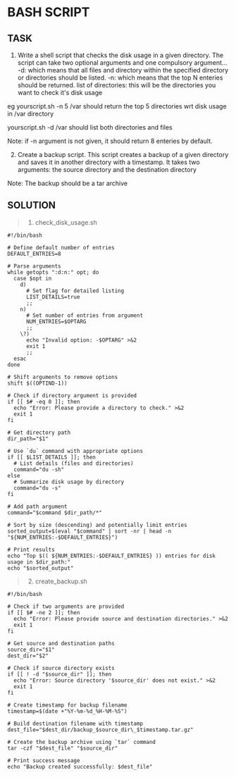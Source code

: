 # BASH SCRIPT

## TASK
1. Write a shell script that checks the disk usage in a given directory. The script can take two optional arguments and one compulsory argument...
-d: which means that all files and directory within the specified directory or directories should be listed.
-n: which means that the top N enteries should be returned.
list of directories: this will be the directories you want to check it's disk usage

eg yourscript.sh -n 5 /var
should return the top 5 directories wrt disk usage in /var directory

yourscript.sh -d /var
should list both directories and files

Note: if -n argument is not given, it should return 8 enteries by default.

2. Create a backup script. This script creates a backup of a given directory and saves it in another directory with a timestamp. It takes two arguments:
the source directory and the destination directory

Note: The backup should be a tar archive

## SOLUTION
> 1. check_disk_usage.sh
```
#!/bin/bash

# Define default number of entries
DEFAULT_ENTRIES=8

# Parse arguments
while getopts ":d:n:" opt; do
  case $opt in
    d)
      # Set flag for detailed listing
      LIST_DETAILS=true
      ;;
    n)
      # Set number of entries from argument
      NUM_ENTRIES=$OPTARG
      ;;
    \?)
      echo "Invalid option: -$OPTARG" >&2
      exit 1
      ;;
  esac
done

# Shift arguments to remove options
shift $((OPTIND-1))

# Check if directory argument is provided
if [[ $# -eq 0 ]]; then
  echo "Error: Please provide a directory to check." >&2
  exit 1
fi

# Get directory path
dir_path="$1"

# Use `du` command with appropriate options
if [[ $LIST_DETAILS ]]; then
  # List details (files and directories)
  command="du -sh"
else
  # Summarize disk usage by directory
  command="du -s"
fi

# Add path argument
command="$command $dir_path/*"

# Sort by size (descending) and potentially limit entries
sorted_output=$(eval "$command" | sort -nr | head -n "${NUM_ENTRIES:-$DEFAULT_ENTRIES}")

# Print results
echo "Top $(( ${NUM_ENTRIES:-$DEFAULT_ENTRIES} )) entries for disk usage in $dir_path:"
echo "$sorted_output"
```

> 2. create_backup.sh
```
#!/bin/bash

# Check if two arguments are provided
if [[ $# -ne 2 ]]; then
  echo "Error: Please provide source and destination directories." >&2
  exit 1
fi

# Get source and destination paths
source_dir="$1"
dest_dir="$2"

# Check if source directory exists
if [[ ! -d "$source_dir" ]]; then
  echo "Error: Source directory '$source_dir' does not exist." >&2
  exit 1
fi

# Create timestamp for backup filename
timestamp=$(date +"%Y-%m-%d_%H-%M-%S")

# Build destination filename with timestamp
dest_file="$dest_dir/backup_$source_dir\_$timestamp.tar.gz"

# Create the backup archive using `tar` command
tar -czf "$dest_file" "$source_dir"

# Print success message
echo "Backup created successfully: $dest_file"
```